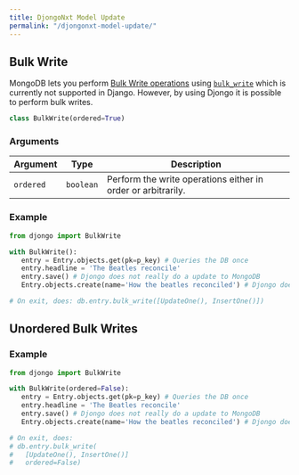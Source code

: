 ```yaml
---
title: DjongoNxt Model Update
permalink: "/djongonxt-model-update/"
---
```


## Bulk Write

MongoDB lets you perform [Bulk Write operations](https://docs.mongodb.com/manual/core/bulk-write-operations/) using [`bulk_write`](https://api.mongodb.com/python/current/api/pymongo/collection.html#pymongo.collection.Collection.bulk_write) which is currently not supported in Django. However, by using Djongo it is possible to perform bulk writes.

```python
class BulkWrite(ordered=True)
```

### Arguments

Argument | Type | Description
---------|------|-------------
`ordered` | `boolean` | Perform the write operations either in order or arbitrarily.

### Example

 ```python
from djongo import BulkWrite

with BulkWrite():
    entry = Entry.objects.get(pk=p_key) # Queries the DB once
    entry.headline = 'The Beatles reconcile'
    entry.save() # Djongo does not really do a update to MongoDB
    Entry.objects.create(name='How the beatles reconciled') # Djongo does not really do a insert to MongoDB

# On exit, does: db.entry.bulk_write([UpdateOne(), InsertOne()])
```

## Unordered Bulk Writes

### Example

 ```python
from djongo import BulkWrite

with BulkWrite(ordered=False):
    entry = Entry.objects.get(pk=p_key) # Queries the DB once
    entry.headline = 'The Beatles reconcile'
    entry.save() # Djongo does not really do a update to MongoDB
    Entry.objects.create(name='How the beatles reconciled') # Djongo does not really do a insert to MongoDB

# On exit, does: 
# db.entry.bulk_write(
#   [UpdateOne(), InsertOne()]
#   ordered=False)
```
